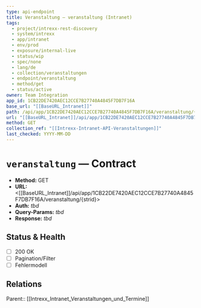 ```yaml
---
type: api-endpoint
title: Veranstaltung — veranstaltung (Intranet)
tags:
  - project/intrexx-rest-discovery
  - system/intrexx
  - app/intranet
  - env/prod
  - exposure/internal-live
  - status/wip
  - spec/none
  - lang/de
  - collection/veranstaltungen
  - endpoint/veranstaltung
  - method/get
  - status/active
owner: Team Integration
app_id: 1CB22DE7420AEC12CCE7B27740A4845F7DB7F16A
base_url: "[[BaseURL_Intranet]]"
path: /api/app/1CB22DE7420AEC12CCE7B27740A4845F7DB7F16A/veranstaltung/{strid}
url: "[[BaseURL_Intranet]]/api/app/1CB22DE7420AEC12CCE7B27740A4845F7DB7F16A/veranstaltung/{strid}"
method: GET
collection_ref: "[[Intrexx-Intranet-API-Veranstaltungen]]"
last_checked: YYYY-MM-DD
---
```


# `veranstaltung` — Contract
- **Method:** GET  
- **URL:** <[[BaseURL_Intranet]]/api/app/1CB22DE7420AEC12CCE7B27740A4845F7DB7F16A/veranstaltung/{strid}>  
- **Auth:** _tbd_  
- **Query-Params:** _tbd_  
- **Response:** _tbd_

## Status & Health
- [ ] 200 OK
- [ ] Pagination/Filter
- [ ] Fehlermodell

## Relations
Parent:: [[Intrexx_Intranet_Veranstaltungen_und_Termine]]
